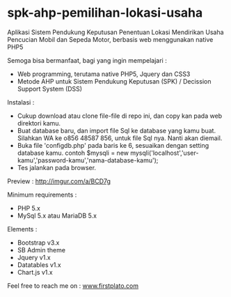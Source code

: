 # spk-ahp-pemilihan-lokasi-usaha

Aplikasi Sistem Pendukung Keputusan Penentuan Lokasi  Mendirikan Usaha Pencucian Mobil dan Sepeda Motor, berbasis web menggunakan native PHP5

Semoga bisa bermanfaat, bagi yang ingin mempelajari :
- Web programming, terutama native PHP5, Jquery dan CSS3
- Metode AHP untuk Sistem Pendukung Keputusan (SPK) / Decission Support System (DSS)

Instalasi :
- Cukup download atau clone file-file di repo ini, dan copy kan pada web direktori kamu.
- Buat database baru, dan import file Sql ke database yang kamu buat. 
  Silahkan WA ke o856 48587 856, untuk file Sql nya. Nanti akan diemail. 
- Buka file 'configdb.php' pada baris ke 6, sesuaikan dengan setting database kamu.
  contoh $mysqli = new mysqli('localhost','user-kamu','password-kamu','nama-database-kamu');
- Tes jalankan pada browser.

Preview :
http://imgur.com/a/BCD7g

Minimum requirements :
- PHP 5.x
- MySql 5.x atau MariaDB 5.x

Elements :
- Bootstrap v3.x
- SB Admin theme
- Jquery v1.x
- Datatables v1.x
- Chart.js v1.x

Feel free to reach me on : 
www.firstplato.com

